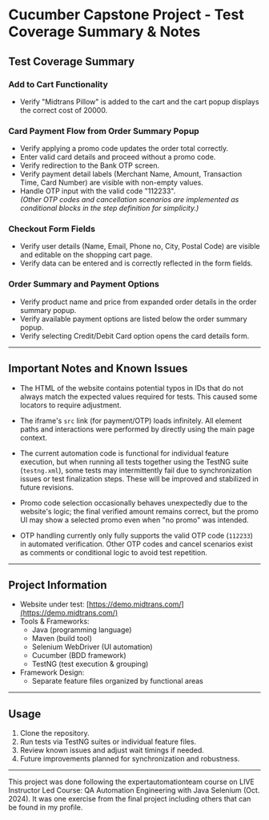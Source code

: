 # Cucumber Capstone Project - Test Coverage Summary & Notes

## Test Coverage Summary

### Add to Cart Functionality  
- Verify "Midtrans Pillow" is added to the cart and the cart popup displays the correct cost of 20000.

### Card Payment Flow from Order Summary Popup  
- Verify applying a promo code updates the order total correctly.  
- Enter valid card details and proceed without a promo code.  
- Verify redirection to the Bank OTP screen.  
- Verify payment detail labels (Merchant Name, Amount, Transaction Time, Card Number) are visible with non-empty values.  
- Handle OTP input with the valid code "112233".  
  *(Other OTP codes and cancellation scenarios are implemented as conditional blocks in the step definition for simplicity.)*

### Checkout Form Fields  
- Verify user details (Name, Email, Phone no, City, Postal Code) are visible and editable on the shopping cart page.  
- Verify data can be entered and is correctly reflected in the form fields.

### Order Summary and Payment Options  
- Verify product name and price from expanded order details in the order summary popup.  
- Verify available payment options are listed below the order summary popup.  
- Verify selecting Credit/Debit Card option opens the card details form.

---

## Important Notes and Known Issues

- The HTML of the website contains potential typos in IDs that do not always match the expected values required for tests. This caused some locators to require adjustment.

- The iframe's `src` link (for payment/OTP) loads infinitely. All element paths and interactions were performed by directly using the main page context.

- The current automation code is functional for individual feature execution, but when running all tests together using the TestNG suite (`testng.xml`), some tests may intermittently fail due to synchronization issues or test finalization steps. These will be improved and stabilized in future revisions.

- Promo code selection occasionally behaves unexpectedly due to the website's logic; the final verified amount remains correct, but the promo UI may show a selected promo even when "no promo" was intended.

- OTP handling currently only fully supports the valid OTP code (`112233`) in automated verification. Other OTP codes and cancel scenarios exist as comments or conditional logic to avoid test repetition.

---

## Project Information

- Website under test: [https://demo.midtrans.com/](https://demo.midtrans.com/)
- Tools & Frameworks:
  - Java (programming language)
  - Maven (build tool)
  - Selenium WebDriver (UI automation)
  - Cucumber (BDD framework)
  - TestNG (test execution & grouping)
- Framework Design:
  - Separate feature files organized by functional areas

---

## Usage

1. Clone the repository.
2. Run tests via TestNG suites or individual feature files.
3. Review known issues and adjust wait timings if needed.
4. Future improvements planned for synchronization and robustness.

---

This project was done following the expertautomationteam course on LIVE Instructor Led Course: QA Automation Engineering with Java Selenium (Oct. 2024).
It was one exercise from the final project including others that can be found in my profile.
